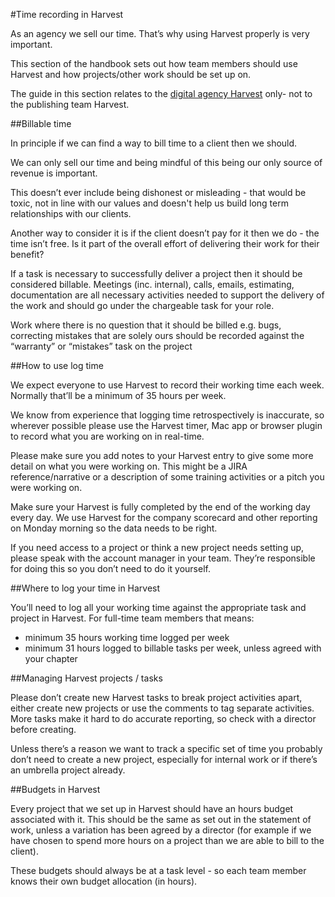 #Time recording in Harvest

As an agency we sell our time. That’s why using Harvest properly is very important. 

This section of the handbook sets out how team members should use Harvest and how projects/other work should be set up on.

The guide in this section relates to the [digital agency Harvest](https://deesonemedia.harvestapp.com) only- not to the publishing team Harvest.

##Billable time

In principle if we can find a way to bill time to a client then we should. 

We can only sell our time and being mindful of this being our only source of revenue is important. 

This doesn’t ever include being dishonest or misleading - that would be toxic, not in line with our values and doesn't help us build long term relationships with our clients.

Another way to consider it is if the client doesn’t pay for it then we do - the time isn’t free. Is it part of the overall effort of delivering their work for their benefit?

If a task is necessary to successfully deliver a project then it should be considered billable. Meetings (inc. internal), calls, emails, estimating, documentation are all necessary activities needed to support the delivery of the work and should go under the chargeable task for your role.

Work where there is no question that it should be billed e.g. bugs, correcting mistakes that are solely ours should be recorded against the “warranty” or “mistakes” task on the project

##How to use log time 

We expect everyone to use Harvest to record their working time each week. Normally that’ll be a minimum of 35 hours per week.

We know from experience that logging time retrospectively is inaccurate, so wherever possible please use the Harvest timer, Mac app or browser plugin to record what you are working on in real-time.

Please make sure you add notes to your Harvest entry to give some more detail on what you were working on. This might be a JIRA reference/narrative or a description of some training activities or a pitch you were working on.

Make sure your Harvest is fully completed by the end of the working day every day. We use Harvest for the company scorecard and other reporting on Monday morning so the data needs to be right.

If you need access to a project or think a new project needs setting up, please speak with the account manager in your team. They’re responsible for doing this so you don’t need to do it yourself.

##Where to log your time in Harvest

You’ll need to log all your working time against the appropriate task and project in Harvest. For full-time team members that means:

- minimum 35 hours working time logged per week 
- minimum 31 hours logged to billable tasks per week, unless agreed with your chapter 

##Managing Harvest projects / tasks

Please don’t create new Harvest tasks to break project activities apart, either create new projects or use the comments to tag separate activities. More tasks make it hard to do accurate reporting, so check with a director before creating.

Unless there’s a reason we want to track a specific set of time you probably don’t need to create a new project, especially for internal work or if there’s an umbrella project already.

##Budgets in Harvest

Every project that we set up in Harvest should have an hours budget associated with it. This should be the same as set out in the statement of work, unless a variation has been agreed by a director (for example if we have chosen to spend more hours on a project than we are able to bill to the client). 

These budgets should always be at a task level - so each team member knows their own budget allocation (in hours).

